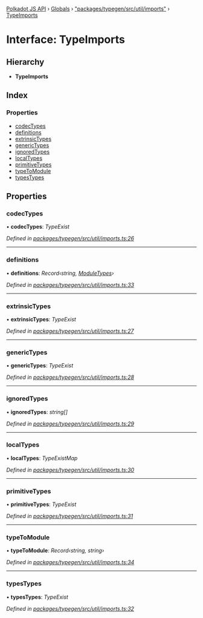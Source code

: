 [Polkadot JS API](../README.md) › [Globals](../globals.md) › ["packages/typegen/src/util/imports"](../modules/_packages_typegen_src_util_imports_.md) › [TypeImports](_packages_typegen_src_util_imports_.typeimports.md)

# Interface: TypeImports

## Hierarchy

* **TypeImports**

## Index

### Properties

* [codecTypes](_packages_typegen_src_util_imports_.typeimports.md#codectypes)
* [definitions](_packages_typegen_src_util_imports_.typeimports.md#definitions)
* [extrinsicTypes](_packages_typegen_src_util_imports_.typeimports.md#extrinsictypes)
* [genericTypes](_packages_typegen_src_util_imports_.typeimports.md#generictypes)
* [ignoredTypes](_packages_typegen_src_util_imports_.typeimports.md#ignoredtypes)
* [localTypes](_packages_typegen_src_util_imports_.typeimports.md#localtypes)
* [primitiveTypes](_packages_typegen_src_util_imports_.typeimports.md#primitivetypes)
* [typeToModule](_packages_typegen_src_util_imports_.typeimports.md#typetomodule)
* [typesTypes](_packages_typegen_src_util_imports_.typeimports.md#typestypes)

## Properties

###  codecTypes

• **codecTypes**: *TypeExist*

*Defined in [packages/typegen/src/util/imports.ts:26](https://github.com/polkadot-js/api/blob/c7e6e4003/packages/typegen/src/util/imports.ts#L26)*

___

###  definitions

• **definitions**: *Record‹string, [ModuleTypes](_packages_typegen_src_util_imports_.moduletypes.md)›*

*Defined in [packages/typegen/src/util/imports.ts:33](https://github.com/polkadot-js/api/blob/c7e6e4003/packages/typegen/src/util/imports.ts#L33)*

___

###  extrinsicTypes

• **extrinsicTypes**: *TypeExist*

*Defined in [packages/typegen/src/util/imports.ts:27](https://github.com/polkadot-js/api/blob/c7e6e4003/packages/typegen/src/util/imports.ts#L27)*

___

###  genericTypes

• **genericTypes**: *TypeExist*

*Defined in [packages/typegen/src/util/imports.ts:28](https://github.com/polkadot-js/api/blob/c7e6e4003/packages/typegen/src/util/imports.ts#L28)*

___

###  ignoredTypes

• **ignoredTypes**: *string[]*

*Defined in [packages/typegen/src/util/imports.ts:29](https://github.com/polkadot-js/api/blob/c7e6e4003/packages/typegen/src/util/imports.ts#L29)*

___

###  localTypes

• **localTypes**: *TypeExistMap*

*Defined in [packages/typegen/src/util/imports.ts:30](https://github.com/polkadot-js/api/blob/c7e6e4003/packages/typegen/src/util/imports.ts#L30)*

___

###  primitiveTypes

• **primitiveTypes**: *TypeExist*

*Defined in [packages/typegen/src/util/imports.ts:31](https://github.com/polkadot-js/api/blob/c7e6e4003/packages/typegen/src/util/imports.ts#L31)*

___

###  typeToModule

• **typeToModule**: *Record‹string, string›*

*Defined in [packages/typegen/src/util/imports.ts:34](https://github.com/polkadot-js/api/blob/c7e6e4003/packages/typegen/src/util/imports.ts#L34)*

___

###  typesTypes

• **typesTypes**: *TypeExist*

*Defined in [packages/typegen/src/util/imports.ts:32](https://github.com/polkadot-js/api/blob/c7e6e4003/packages/typegen/src/util/imports.ts#L32)*
